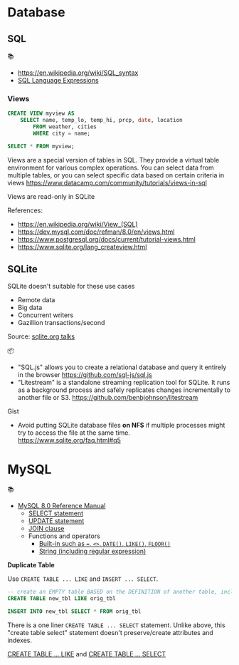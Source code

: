 # Database

## SQL
📚
 * https://en.wikipedia.org/wiki/SQL_syntax
 * [SQL Language Expressions](https://sqlite.org/lang_expr.html)

### Views

```sql
CREATE VIEW myview AS
    SELECT name, temp_lo, temp_hi, prcp, date, location
        FROM weather, cities
        WHERE city = name;

SELECT * FROM myview;
```

Views are a special version of tables in SQL. They provide a virtual table environment for various complex operations. You can select data from multiple tables, or you can select specific data based on certain criteria in views https://www.datacamp.com/community/tutorials/views-in-sql

Views are read-only in SQLite

References:
* https://en.wikipedia.org/wiki/View_(SQL)
* https://dev.mysql.com/doc/refman/8.0/en/views.html
* https://www.postgresql.org/docs/current/tutorial-views.html
* https://www.sqlite.org/lang_createview.html

## SQLite

SQLite doesn't suitable for these use cases
* Remote data
* Big data
* Concurrent writers
* Gazillion transactions/second

Source: [sqlite.org talks](https://www.sqlite.org/talks/cmu-20150917.odp)

📦
 * "SQL.js" allows you to create a relational database and query it entirely in the browser https://github.com/sql-js/sql.js
 * "Litestream" is a standalone streaming replication tool for SQLite. It runs as a background process and safely replicates changes incrementally to another file or S3. https://github.com/benbjohnson/litestream

Gist
 * Avoid putting SQLite database files **on NFS** if multiple processes might try to access the file at the same time. https://www.sqlite.org/faq.html#q5

# MySQL

📚
- [MySQL 8.0 Reference Manual](https://dev.mysql.com/doc/refman/8.0/en/)
	- [SELECT statement](https://dev.mysql.com/doc/refman/8.0/en/select.html)
	- [UPDATE statement](https://dev.mysql.com/doc/refman/8.0/en/update.html)
	- [JOIN clause](https://dev.mysql.com/doc/refman/8.0/en/join.html)
	- Functions and operators
		- [Built-in such as `=`, `<>`, `DATE()`, `LIKE()`, `FLOOR()`](https://dev.mysql.com/doc/refman/8.0/en/built-in-function-reference.html)
		- [String (including regular expression)](https://dev.mysql.com/doc/refman/8.0/en/string-functions.html)

**Duplicate Table**

Use `CREATE TABLE ... LIKE` and `INSERT ... SELECT`.
```sql
-- create an EMPTY table BASED on the DEFINITION of another table, including any column ATTRIBUTES and INDEXES defined
CREATE TABLE new_tbl LIKE orig_tbl

INSERT INTO new_tbl SELECT * FROM orig_tbl
```

There is a one liner `CREATE TABLE ... SELECT` statement. Unlike above, this "create table select" statement doesn't preserve/create attributes and indexes.

[CREATE TABLE ... LIKE](https://dev.mysql.com/doc/refman/8.0/en/create-table-like.html) and [CREATE TABLE ... SELECT](https://dev.mysql.com/doc/refman/8.0/en/create-table-select.html)